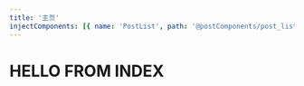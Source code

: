 ```yaml
---
title: '主页'
injectComponents: [{ name: 'PostList', path: '@postComponents/post_list.vue' }]
---
```


# HELLO FROM INDEX
